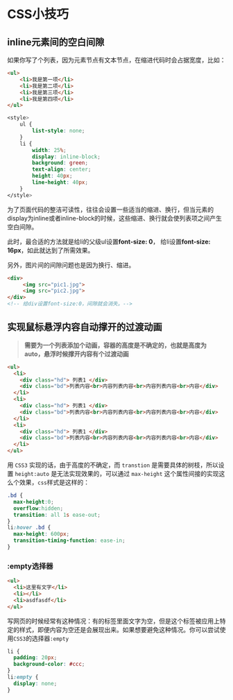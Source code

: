 # CSS小技巧

## inline元素间的空白间隙

如果你写了个列表，因为元素节点有文本节点，在缩进代码时会占据宽度，比如：

```html
<ul>
    <li>我是第一项</li>
    <li>我是第二项</li>
    <li>我是第三项</li>
    <li>我是第四项</li>
</ul>
```

```css
<style>
    ul {
        list-style: none;
    }
    li {
        width: 25%;
        display: inline-block;
        background: green;
        text-align: center;
        height: 40px;
        line-height: 40px;
    }
</style>
```

为了页面代码的整洁可读性，往往会设置一些适当的缩进、换行，但当元素的display为inline或者inline-block的时候，这些缩进、换行就会使列表项之间产生空白间隙。

此时，最合适的方法就是给li的父级ul设置**font-size: 0**， 给li设置**font-size: 16px**，如此就达到了所需效果。

另外，图片间的间隙问题也是因为换行、缩进。

```html
<div>
     <img src="pic1.jpg">
     <img src="pic2.jpg">
</div>
<!-- 给div设置font-size:0，间隙就会消失。-->
```

## 实现鼠标悬浮内容自动撑开的过渡动画

> **需要为一个列表添加个动画，容器的高度是不确定的，也就是高度为 auto，悬浮时候撑开内容有个过渡动画**

```html
<ul>
  <li>
    <div class="hd"> 列表1 </div>
    <div class="bd">列表内容<br>内容列表内容<br>内容列表内容<br>内容</div>
  </li>
  <li>
    <div class="hd"> 列表1 </div>
    <div class="bd">列表内容<br>内容列表内容<br>内容列表内容<br>内容</div>
  </li>
  <li>
    <div class="hd"> 列表1 </div>
    <div class="bd">列表内容<br>内容列表内容<br>内容列表内容<br>内容</div>
  </li>
</ul>
```

用 `CSS3` 实现的话，由于高度的不确定，而 `transtion` 是需要具体的树枝，所以设置 `height:auto` 是无法实现效果的，可以通过 `max-height` 这个属性间接的实现这么个效果，`css`样式是这样的：

```css
.bd {
  max-height:0;
  overflow:hidden;
  transition: all 1s ease-out;
}
li:hover .bd {
  max-height: 600px;
  transition-timing-function: ease-in;
}
```

### :empty选择器

```html
<ul>
  <li>这里有文字</li>
  <li></li>
  <li>asdfasdf</li>
</ul>
```

写网页的时候经常有这种情况：有的标签里面文字为空，但是这个标签被应用上特定的样式，即便内容为空还是会展现出来。如果想要避免这种情况。你可以尝试使用`CSS3`的选择器`:empty`

```css
li {
  padding: 20px;
  background-color: #ccc;
}
li:empty {
  display: none;
}
```